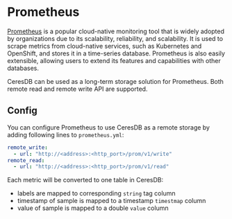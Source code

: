 # Prometheus

[Prometheus](https://prometheus.io/) is a popular cloud-native monitoring tool that is widely adopted by organizations due to its scalability, reliability, and scalability. It is used to scrape metrics from cloud-native services, such as Kubernetes and OpenShift, and stores it in a time-series database. Prometheus is also easily extensible, allowing users to extend its features and capabilities with other databases.

CeresDB can be used as a long-term storage solution for Prometheus. Both remote read and remote write API are supported.

## Config

You can configure Prometheus to use CeresDB as a remote storage by adding following lines to `prometheus.yml`:

```yml
remote_write:
  - url: "http://<address>:<http_port>/prom/v1/write"
remote_read:
  - url: "http://<address>:<http_port>/prom/v1/read"
```

Each metric will be converted to one table in CeresDB:

- labels are mapped to corresponding `string` tag column
- timestamp of sample is mapped to a timestamp `timestmap` column
- value of sample is mapped to a double `value` column
